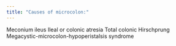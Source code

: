 ```yaml
---
title: "Causes of microcolon:"
---
```

Meconium ileus 
Ileal or colonic atresia
Total colonic Hirschprung
Megacystic-microcolon-hypoperistalsis syndrome

